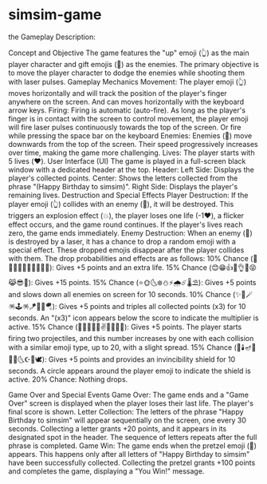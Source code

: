 # simsim-game

the Gameplay Description:

Concept and Objective
The game features the "up" emoji (👆) as the main player character and gift emojis (🎁) as the enemies. The primary objective is to move the player character to dodge the enemies while shooting them with laser pulses.
Gameplay Mechanics
Movement: The player emoji (👆) moves horizontally and will track the position of the player's finger anywhere on the screen. And can moves horizontally with the keyboard arrow keys.
Firing: Firing is automatic (auto-fire). As long as the player's finger is in contact with the screen to control movement, the player emoji will fire laser pulses continuously towards the top of the screen. Or fire while pressing the space bar on the keyboard
Enemies: Enemies (🎁) move downwards from the top of the screen. Their speed progressively increases over time, making the game more challenging.
Lives: The player starts with 5 lives (♥️).
User Interface (UI)
The game is played in a full-screen black window with a dedicated header at the top.
Header:
Left Side: Displays the player's collected points.
Center: Shows the letters collected from the phrase "(Happy Birthday to simsim)".
Right Side: Displays the player's remaining lives.
Destruction and Special Effects
Player Destruction: If the player emoji (👆) collides with an enemy (🎁), it will be destroyed. This triggers an explosion effect (💥), the player loses one life (-1♥️), a flicker effect occurs, and the game round continues. If the player's lives reach zero, the game ends immediately.
Enemy Destruction: When an enemy (🎁) is destroyed by a laser, it has a chance to drop a random emoji with a special effect. These dropped emojis disappear after the player collides with them. The drop probabilities and effects are as follows:
10% Chance (🍕🥯🍰🎂🧁🍭🍬🍩🍨🍉): Gives +5 points and an extra life.
15% Chance (😊😁👍🤣👌🤩😝😹😎🐣): Gives +15 points.
15% Chance (⭐🌞🌜❄️⛄⚡🌧️☄️🌡️⛱️): Gives +5 points and slows down all enemies on screen for 10 seconds.
10% Chance (✨🎉🪄🪅🕹️🪅🪁🎢🎈🪂): Gives +5 points and triples all collected points (x3) for 10 seconds. An "(x3)" icon appears below the score to indicate the multiplier is active.
15% Chance (🤝👋👏🤲💪✌️🤙🤛✊🙏): Gives +5 points. The player starts firing two projectiles, and this number increases by one with each collision with a similar emoji type, up to 20, with a slight spread.
15% Chance (📿🕯️🪔📗🕋🕌🌜☪️🤲🕊️): Gives +5 points and provides an invincibility shield for 10 seconds. A circle appears around the player emoji to indicate the shield is active.
20% Chance: Nothing drops.

Game Over and Special Events
Game Over: The game ends and a "Game Over" screen is displayed when the player loses their last life. The player's final score is shown.
Letter Collection: The letters of the phrase "Happy Birthday to simsim" will appear sequentially on the screen, one every 30 seconds. Collecting a letter grants +20 points, and it appears in its designated spot in the header. The sequence of letters repeats after the full phrase is completed.
Game Win: The game ends when the pretzel emoji (🥨) appears. This happens only after all letters of "Happy Birthday to simsim" have been successfully collected. Collecting the pretzel grants +100 points and completes the game, displaying a "You Win!" message.
